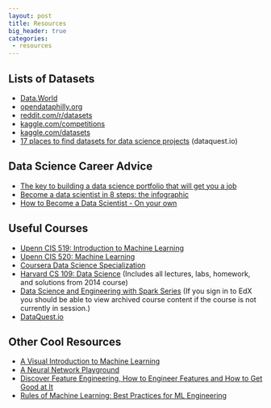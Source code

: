 ```yaml
---
layout: post
title: Resources
big_header: true
categories:
 - resources
---
```


## Lists of Datasets

- [Data.World](https://data.world/)
- [opendataphilly.org](https://www.opendataphilly.org/)
- [reddit.com/r/datasets](https://www.reddit.com/r/datasets/)
- [kaggle.com/competitions](https://www.kaggle.com/competitions?sortBy=deadline&group=all&page=1&segment=allCategories)
- [kaggle.com/datasets](https://www.kaggle.com/datasets)
- [17 places to find datasets for data science projects](http://www.dataquest.io/blog/free-datasets-for-projects/) (dataquest.io)

## Data Science Career Advice

- [The key to building a data science portfolio that will get you a job](https://www.dataquest.io/blog/build-a-data-science-portfolio/)
- [Become a data scientist in 8 steps: the infographic](https://www.datacamp.com/community/tutorials/how-to-become-a-data-scientist#gs.z0eaTZQ)
- [How to Become a Data Scientist - On your own](http://www.datasciencecentral.com/profiles/blogs/how-to-become-a-data-scientist-for-free)

## Useful Courses

- [Upenn CIS 519: Introduction to Machine Learning](http://www.cis.upenn.edu/~cis519/fall2014/)
- [Upenn CIS 520: Machine Learning](https://alliance.seas.upenn.edu/~cis520/dynamic/2016/wiki/index.php?n=Lectures.Lectures)
- [Coursera Data Science Specialization](https://www.coursera.org/specializations/jhu-data-science)
- [Harvard CS 109: Data Science](http://cs109.github.io/2014/index.html) (Includes all lectures, labs, homework, and solutions from 2014 course)
- [Data Science and Engineering with Spark Series](https://courses.edx.org/dashboard/programs/21/data-science-and-engineering-with-spark) (If you sign in to EdX you should be able to view archived course content if the course is not currently in session.)
- [DataQuest.io](https://www.dataquest.io/dashboard)

## Other Cool Resources

- [A Visual Introduction to Machine Learning](http://www.r2d3.us/visual-intro-to-machine-learning-part-1/)
- [A Neural Network Playground](http://playground.tensorflow.org/)
- [Discover Feature Engineering, How to Engineer Features and How to Get Good at It](http://machinelearningmastery.com/discover-feature-engineering-how-to-engineer-features-and-how-to-get-good-at-it/)
- [Rules of Machine Learning: Best Practices for ML Engineering](http://martin.zinkevich.org/rules_of_ml/rules_of_ml.pdf)

